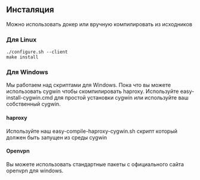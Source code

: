 ## Инсталяция
Можно использовать докер или вручную компилировать из исходников 

### Для Linux 
```
./configure.sh --client
make install
```

### Для Windows
Мы работаем над скриптами для Windows. 
Пока что вы можете использовать cygwin чтобы скомпилировать haproxy. Используйте easy-install-cygwin.cmd для простой установки cygwin или используйте ваш собственный cygwin.

#### haproxy
Используйте наш easy-compile-haproxy-cygwin.sh скрипт который должен быть запущен из среды cygwin

#### Openvpn
Вы можете использовать стандартные пакеты с официального сайта openvpn для windows.
